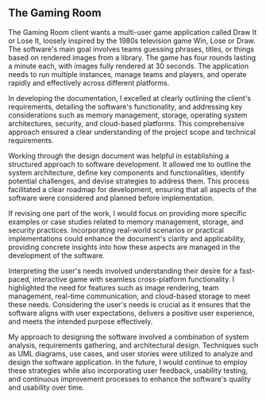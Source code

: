 ## The Gaming Room

The Gaming Room client wants a multi-user game application called Draw It or Lose It, 
loosely inspired by the 1980s television game Win, Lose or Draw. The software's main goal involves teams guessing phrases,
titles, or things based on rendered images from a library. The game has four rounds lasting a minute each, 
with images fully rendered at 30 seconds. The application needs to run multiple instances, manage teams and players, 
and operate rapidly and effectively across different platforms.

In developing the documentation, I excelled at clearly outlining the client's requirements, detailing the software's functionality,
and addressing key considerations such as memory management, storage, operating system architectures, 
security, and cloud-based platforms. This comprehensive approach ensured a clear understanding of 
the project scope and technical requirements.

Working through the design document was helpful in establishing a structured approach to software development. 
It allowed me to outline the system architecture, define key components and functionalities, identify potential challenges,
and devise strategies to address them. This process facilitated a clear roadmap for development, ensuring that all aspects of the 
software were considered and planned before implementation.

If revising one part of the work, I would focus on providing more specific examples or case studies related to memory management, 
storage, and security practices. Incorporating real-world scenarios or practical implementations could enhance the document's clarity
and applicability, providing concrete insights into how these aspects are managed in the development of the software.

Interpreting the user's needs involved understanding their desire for a fast-paced, interactive game with seamless cross-platform functionality.
I highlighted the need for features such as image rendering, team management, real-time communication, and cloud-based storage to 
meet these needs. Considering the user's needs is crucial as it ensures that the software aligns with user expectations, delivers a positive user 
experience, and meets the intended purpose effectively.

My approach to designing the software involved a combination of system analysis, requirements gathering, and architectural design. 
Techniques such as UML diagrams, use cases, and user stories were utilized to analyze and design the software application. 
In the future, I would continue to employ these strategies while also incorporating user feedback, usability testing, 
and continuous improvement processes to enhance the software's quality and usability over time.